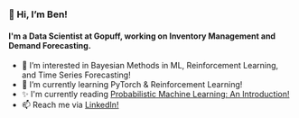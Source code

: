 ### 👋 Hi, I’m Ben!
#### I'm a Data Scientist at Gopuff, working on Inventory Management and Demand Forecasting.
- 👀 I’m interested in Bayesian Methods in ML, Reinforcement Learning, and Time Series Forecasting!
- 🌱 I’m currently learning PyTorch & Reinforcement Learning!
- ✨ I'm currently reading [Probabilistic Machine Learning: An Introduction!](https://probml.github.io/pml-book/book1.html)
- 📫 Reach me via [LinkedIn!](https://www.linkedin.com/in/ben-f-hicks/)

<!---
benfhicks/benfhicks is a ✨ special ✨ repository because its `README.md` (this file) appears on your GitHub profile.
You can click the Preview link to take a look at your changes.
--->
